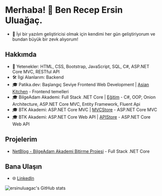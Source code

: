 # Merhaba! 👋 Ben Recep Ersin Uluağaç.
- 🌱 İyi bir yazılım geliştiricisi olmak için kendimi her gün geliştiriyorum ve bundan büyük bir zevk alıyorum!

## Hakkımda    
- 🔧 Yetenekler: HTML, CSS, Bootstrap, JavaScript, SQL, C#, ASP.NET Core MVC, RESTful API
- 🛠️ İlgi Alanlarım: Backend
- 🎓 Patika.dev: Başlangıç Seviye Frontend Web Development | [Asian Kitchen](https://github.com/uluagac/AsianKitchen) - Frontend temelleri
- 🎓 BilgeAdam Akademi: Full Stack .NET Core | [Eğitim](https://github.com/uluagac/CSharpBasics) - C#, OOP, Onion Architecture, ASP.NET Core MVC, Entity Framework, Fluent Api
- 🎓 BTK Akademi: ASP.NET Core MVC | [MVCStore](https://github.com/uluagac/MVCStore) - ASP.NET Core MVC
- 🎓 BTK Akademi: ASP.NET Core Web API | [APIStore](https://github.com/uluagac/APIStoreApp) - ASP.NET Core Web API

## Projelerim  
- [NetBlog - BilgeAdam Akademi Bitirme Projesi](https://github.com/uluagac/NetBlog) - Full Stack .NET Core

## Bana Ulaşın  
- 🌐 [LinkedIn](https://www.linkedin.com/in/uluagacersin/)

![ersinuluagac's GitHub stats](https://github-readme-stats.vercel.app/api?username=ersinuluagac&show_icons=true&theme=radical)
